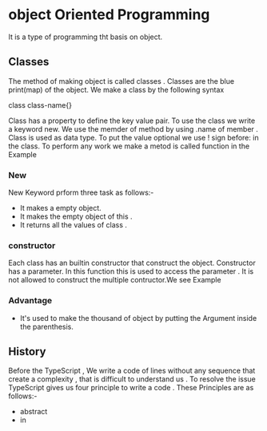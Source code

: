 # object Oriented Programming 
 It is a type of programming tht basis on object.
 ## Classes
The method of making object is called classes . Classes are the blue print(map) of the object.
We make a class by the following syntax 
 
   class class-name{}

Class has a property to define the key value pair. To use the class we write a keyword new. 
We use the memder of method by using .name of member . Class is used as data type.
To put the value optional we use ! sign before: in the class.
To perform any work we make a metod is called function in the Example
### New 
New Keyword prform three task as follows:-
- It makes a empty object.
- It makes the empty object of this .
- It returns all the values of class . 
### constructor
Each class has an builtin constructor that construct the object. Constructor has a parameter.
In this function this is  used to access the parameter  . 
It is not allowed to construct the multiple contructor.We see Example 
### Advantage
- It's used to make the thousand of object by putting the Argument inside the parenthesis. 

## History  
Before the TypeScript , We write a code of lines  without any sequence that create a complexity , that is difficult to understand us . To resolve the issue TypeScript gives us four principle to write a code . These Principles are as follows:-
- abstract
- in 


